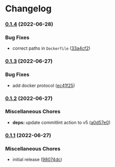 # Changelog

### [0.1.4](https://github.com/indykite/metadata-publisher/compare/v0.1.3...v0.1.4) (2022-06-28)


### Bug Fixes

* correct paths in `Dockerfile` ([33a4cf2](https://github.com/indykite/metadata-publisher/commit/33a4cf2d75696adbc03fe2f832f5c66e44a326be))

### [0.1.3](https://github.com/indykite/metadata-publisher/compare/v0.1.2...v0.1.3) (2022-06-27)


### Bug Fixes

* add docker protocol ([ec41f25](https://github.com/indykite/metadata-publisher/commit/ec41f2511b347350b5e4ca427ff179e0dfa72ec0))

### [0.1.2](https://github.com/indykite/metadata-publisher/compare/v0.1.1...v0.1.2) (2022-06-27)


### Miscellaneous Chores

* **deps:** update commitlint action to v5 ([a0d57e0](https://github.com/indykite/metadata-publisher/commit/a0d57e033110eb287b67e0d6c47e5589fbcdf19d))

### [0.1.1](https://github.com/indykite/metadata-publisher/compare/v0.1.0...v0.1.1) (2022-06-27)


### Miscellaneous Chores

* initial release ([98074dc](https://github.com/indykite/metadata-publisher/commit/98074dc5cdeb427a4ba4d4e359a17b35f4dcd9ae))
